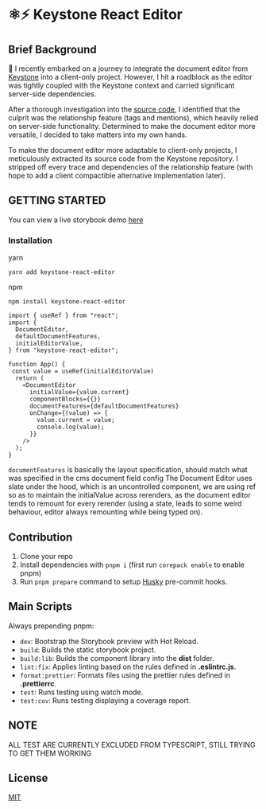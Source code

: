 # ⚛️⚡ Keystone React Editor

## Brief Background
👋 I recently embarked on a journey to integrate the document editor from [Keystone](https://github.com/keystonejs/keystone)  into a client-only project. However, I hit a roadblock as the editor was tightly coupled with the Keystone context and carried significant server-side dependencies.

After a thorough investigation into the [source code](https://github.com/keystonejs/keystone/blob/main/packages/fields-document/src/DocumentEditor/index.tsx), I identified that the culprit was the relationship feature (tags and mentions), which heavily relied on server-side functionality. Determined to make the document editor more versatile, I decided to take matters into my own hands.

To make the document editor more adaptable to client-only projects, I meticulously extracted its source code from the Keystone repository. I stripped off every trace and dependencies of the relationship feature (with hope to add a client compactible alternative implementation later).

## GETTING STARTED
You can view a live storybook demo [here](https://keystone-react-editor.netlify.app/?path=/story/documenteditor--main-editor)

### Installation
yarn

`yarn add keystone-react-editor`

npm

`npm install keystone-react-editor`

```
import { useRef } from "react";
import {
  DocumentEditor,
  defaultDocumentFeatures,
  initialEditorValue,
} from "keystone-react-editor";

function App() {
 const value = useRef(initialEditorValue)
  return (
    <DocumentEditor
      initialValue={value.current}
      componentBlocks={{}}
      documentFeatures={defaultDocumentFeatures}
      onChange={(value) => {
        value.current = value;
        console.log(value);
      }}
    />
  );
}

```
`documentFeatures` is basically the layout specification, should match what was specified in the cms document field config
 The Document Editor uses slate under the hood, which is an uncontrolled component, we are using ref so as to maintain the initialValue across rerenders, as the document 
editor tends to remount for every rerender (using a state, leads to some weird behaviour, editor always remounting while being typed on).
## Contribution

1. Clone your repo
2. Install dependencies with `pnpm i` (first run `corepack enable` to enable pnpm)
3. Run `pnpm prepare` command to setup [Husky](https://typicode.github.io/husky) pre-commit hooks.

## Main Scripts

Always prepending pnpm:

- `dev`: Bootstrap the Storybook preview with Hot Reload.
- `build`: Builds the static storybook project.
- `build:lib`: Builds the component library into the **dist** folder.
- `lint:fix`: Applies linting based on the rules defined in **.eslintrc.js**.
- `format:prettier`: Formats files using the prettier rules defined in **.prettierrc**.
- `test`: Runs testing using watch mode.
- `test:cov`: Runs testing displaying a coverage report.

## NOTE
ALL TEST ARE CURRENTLY EXCLUDED FROM TYPESCRIPT, STILL TRYING TO GET THEM WORKING

## License

[MIT](LICENSE)

